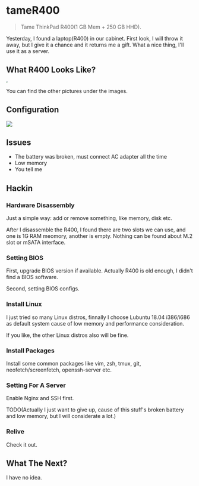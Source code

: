 # tameR400

> Tame ThinkPad R400(1 GB Mem + 250 GB HHD).

Yesterday, I found a laptop(R400) in our cabinet. First look, I will throw it away, but I give it a chance and it returns me a gift. What a nice thing, I'll use it as a server.


## What R400 Looks Like?

<img src="/Volumes/2Tmac/github/mine/tameR400/images/forward.jpeg" style="zoom: 25%;" />



You can find the other pictures under the images.

## Configuration

![](![lubuntu-config](https://cdn.jsdelivr.net/gh/i0Ek3/apichost@main/lubuntu-config.2442lxqyfe3k.webp))


## Issues

- The battery was broken, must connect AC adapter all the time
- Low memory
- You tell me


## Hackin


### Hardware Disassembly

Just a simple way: add or remove something, like memory, disk etc.

After I disassemble the R400, I found there are two slots we can use, and one is 1G RAM meomory, another is empty. Nothing can be found about M.2 slot or mSATA interface.




### Setting BIOS

First, upgrade BIOS version if available. Actually R400 is old enough, I didn't find a BIOS software.

Second, setting BIOS configs.




### Install Linux

I just tried so many Linux distros, finnally I choose Lubuntu 18.04 i386/i686 as default system cause of low memory and performance consideration.

If you like, the other Linux distros also will be fine.




### Install Packages

Install some common packages like vim, zsh, tmux, git, neofetch/screenfetch, openssh-server etc.




### Setting For A Server

Enable Nginx and SSH first.

TODO(Actually I just want to give up, cause of this stuff's broken battery and low memory, but I will considerate a lot.)




### Relive

Check it out.




## What The Next?

I have no idea.
